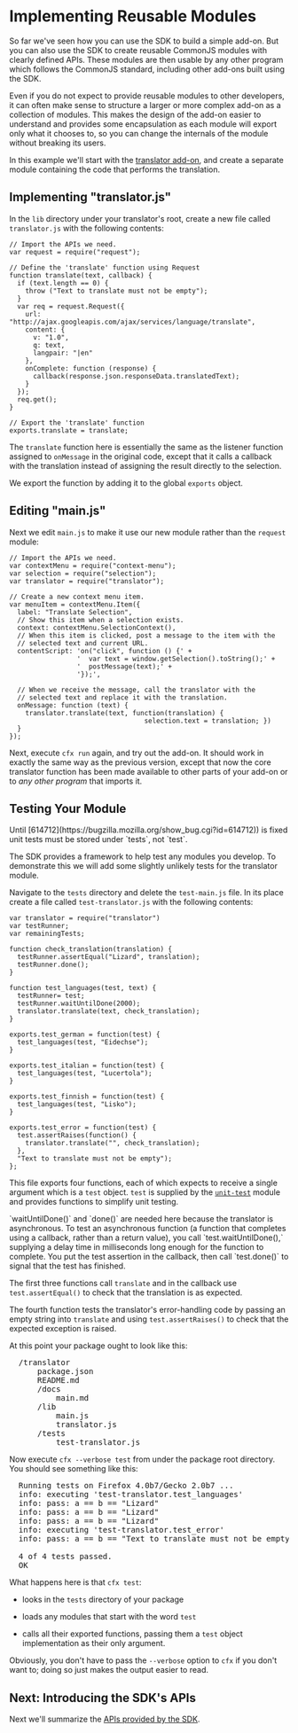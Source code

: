 # Implementing Reusable Modules #

So far we've seen how you can use the SDK to build a simple add-on. But you
can also use the SDK to create reusable CommonJS modules with clearly defined
APIs. These modules are then usable by any other program which follows the
CommonJS standard, including other add-ons built using the SDK.

Even if you do not expect to provide reusable modules to other developers, it
can often make sense to structure a larger or more complex add-on as a
collection of modules. This makes the design of the add-on easier to understand
and provides some encapsulation as each module will export only what it chooses
to, so you can change the internals of the module without breaking its users.

In this example we'll start with the [translator
add-on](#guide/addon-development/implementing-simple-addon), and create a
separate module containing the code that performs the translation.

## Implementing "translator.js" ##

In the `lib` directory under your translator's root, create a new file called
`translator.js` with the following contents:

    // Import the APIs we need.
    var request = require("request");

    // Define the 'translate' function using Request
    function translate(text, callback) {
      if (text.length == 0) {
        throw ("Text to translate must not be empty");
      }
      var req = request.Request({
        url: "http://ajax.googleapis.com/ajax/services/language/translate",
        content: {
          v: "1.0",
          q: text,
          langpair: "|en"
        },
        onComplete: function (response) {
          callback(response.json.responseData.translatedText);
        }
      });
      req.get();
    }

    // Export the 'translate' function
    exports.translate = translate;


The `translate` function here is essentially the same as the listener function
assigned to `onMessage` in the original code, except that it calls a callback
with the translation instead of assigning the result directly to the selection.

We export the function by adding it to the global `exports` object.

## Editing "main.js" ##

Next we edit `main.js` to make it use our new module rather than the `request`
module:

    // Import the APIs we need.
    var contextMenu = require("context-menu");
    var selection = require("selection");
    var translator = require("translator");

    // Create a new context menu item.
    var menuItem = contextMenu.Item({
      label: "Translate Selection",
      // Show this item when a selection exists.
      context: contextMenu.SelectionContext(),
      // When this item is clicked, post a message to the item with the
      // selected text and current URL.
      contentScript: 'on("click", function () {' +
                     '  var text = window.getSelection().toString();' +
                     '  postMessage(text);' +
                     '});',

      // When we receive the message, call the translator with the
      // selected text and replace it with the translation.
      onMessage: function (text) {
        translator.translate(text, function(translation) {
                                      selection.text = translation; })
      }
    });

Next, execute `cfx run` again, and try out the add-on. It should work in
exactly the same way as the previous version, except that now the core
translator function has been made available to other parts of your add-on or
to *any other program* that imports it.

## Testing Your Module ##

<span class="aside">
Until [614712](https://bugzilla.mozilla.org/show_bug.cgi?id=614712)) is fixed
unit tests must be stored under `tests`, not `test`.
</span>

The SDK provides a framework to help test any modules you develop. To
demonstrate this we will add some slightly unlikely tests for the translator
module.

Navigate to the `tests` directory and delete the `test-main.js` file. In its
place create a file called `test-translator.js` with the following contents:

    var translator = require("translator")
    var testRunner;
    var remainingTests;

    function check_translation(translation) {
      testRunner.assertEqual("Lizard", translation);
      testRunner.done();
    }

    function test_languages(test, text) {
      testRunner= test;
      testRunner.waitUntilDone(2000);
      translator.translate(text, check_translation);
    }

    exports.test_german = function(test) {
      test_languages(test, "Eidechse");
    }

    exports.test_italian = function(test) {
      test_languages(test, "Lucertola");
    }

    exports.test_finnish = function(test) {
      test_languages(test, "Lisko");
    }

    exports.test_error = function(test) {
      test.assertRaises(function() {
        translator.translate("", check_translation);
      },
      "Text to translate must not be empty");
    };

This file exports four functions, each of which expects to receive
a single argument which is a `test` object. `test` is supplied by the
[`unit-test`](#module/api-utils/unit-test) module and provides functions to
simplify unit testing.

<span class="aside">
`waitUntilDone()` and `done()` are needed here because the translator is
asynchronous. To test an asynchronous function (a function that completes
using a callback, rather than a return value), you call `test.waitUntilDone(),`
supplying a delay time in milliseconds long enough for the function to
complete. You put the test assertion in the callback, then call `test.done()`
to signal that the test has finished.
</span>

The first three functions call `translate` and in the callback use
`test.assertEqual()` to check that the translation is as expected.

The fourth function tests the translator's error-handling code by passing an
empty string into `translate` and using `test.assertRaises()` to check that the
expected exception is raised.

At this point your package ought to look like this:

<pre>
  /translator
      package.json
      README.md
      /docs
          main.md
      /lib
          main.js
          translator.js
      /tests
          test-translator.js
</pre>

Now execute `cfx --verbose test` from under the package root directory.
You should see something like this:

<pre>
  Running tests on Firefox 4.0b7/Gecko 2.0b7 ...
  info: executing 'test-translator.test_languages'
  info: pass: a == b == "Lizard"
  info: pass: a == b == "Lizard"
  info: pass: a == b == "Lizard"
  info: executing 'test-translator.test_error'
  info: pass: a == b == "Text to translate must not be empty"

  4 of 4 tests passed.
  OK
</pre>

What happens here is that `cfx test`:

* looks in the `tests` directory of your
package

* loads any modules that start with the word `test`
*  calls all their exported functions, passing them a `test` object
implementation as their only argument.

Obviously, you don't have to pass the `--verbose` option to `cfx` if you don't
want to; doing so just makes the output easier to read.

## Next: Introducing the SDK's APIs ##

Next we'll summarize the
[APIs provided by the SDK](#guide/addon-development/api-intro).

  [CommonJS Specification]: http://wiki.commonjs.org/wiki/Modules/1.0
  [Globals]: #guide/addon-development/globals
  [unit-test]: #module/api-utils/unit-test
